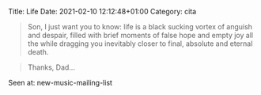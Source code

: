 Title: Life
Date: 2021-02-10 12:12:48+01:00
Category: cita

> Son, I just want you to know: life is a black sucking vortex of anguish and despair, filled with brief moments of false hope and empty joy all the while dragging you inevitably closer to final, absolute and eternal death.

> Thanks, Dad...

Seen at: new-music-mailing-list





